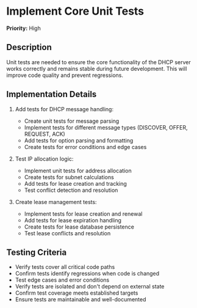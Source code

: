 # Implement Core Unit Tests

**Priority:** High

## Description

Unit tests are needed to ensure the core functionality of the DHCP server works correctly and remains stable during future development. This will improve code quality and prevent regressions.

## Implementation Details

1. Add tests for DHCP message handling:
   - Create unit tests for message parsing
   - Implement tests for different message types (DISCOVER, OFFER, REQUEST, ACK)
   - Add tests for option parsing and formatting
   - Create tests for error conditions and edge cases

2. Test IP allocation logic:
   - Implement unit tests for address allocation
   - Create tests for subnet calculations
   - Add tests for lease creation and tracking
   - Test conflict detection and resolution

3. Create lease management tests:
   - Implement tests for lease creation and renewal
   - Add tests for lease expiration handling
   - Create tests for lease database persistence
   - Test lease conflicts and resolution

## Testing Criteria

- Verify tests cover all critical code paths
- Confirm tests identify regressions when code is changed
- Test edge cases and error conditions
- Verify tests are isolated and don't depend on external state
- Confirm test coverage meets established targets
- Ensure tests are maintainable and well-documented
